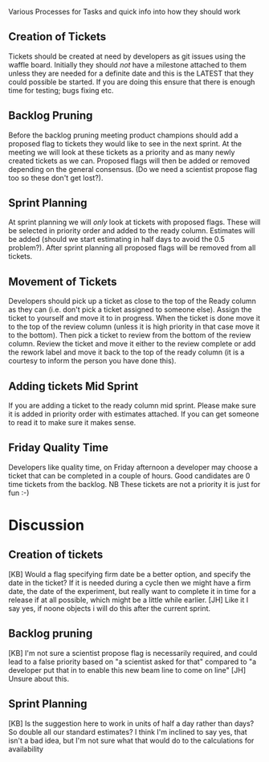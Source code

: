 Various Processes for Tasks and quick info into how they should work

## Creation of Tickets

Tickets should be created at need by developers as git issues using the waffle board. Initially they should *not* have a milestone attached to them unless they are needed for a definite date and this is the LATEST that they could possible be started. If you are doing this ensure that there is enough time for testing; bugs fixing etc.

## Backlog Pruning

Before the backlog pruning meeting product champions should add a proposed flag to tickets they would like to see in the next sprint. At the meeting we will look at these tickets as a priority and as many newly created tickets as we can. Proposed flags will then be added or removed depending on the general consensus. (Do we need a scientist propose flag too so these don't get lost?).

## Sprint Planning

At sprint planning we will *only* look at tickets with proposed flags. These will be selected in priority order and added to the ready column. Estimates will be added (should we start estimating in half days to avoid the 0.5 problem?). After sprint planning all proposed flags will be removed from all tickets.

## Movement of Tickets

Developers should pick up a ticket as close to the top of the Ready column as they can (i.e. don't pick a ticket assigned to someone else). Assign the ticket to yourself and move it to in progress. When the ticket is done move it to the top of the review column (unless it is high priority in that case move it to the bottom). Then pick a ticket to review from the bottom of the review column. Review the ticket and move it either to the review complete or add the rework label and move it back to the top of the ready column (it is a courtesy to inform the person you have done this).

## Adding tickets Mid Sprint

If you are adding a ticket to the ready column mid sprint. Please make sure it is added in priority order with estimates attached. If you can get someone to read it to make sure it makes sense.

## Friday Quality Time

Developers like quality time, on Friday afternoon a developer may choose a ticket that can be completed in a couple of hours. Good candidates are 0 time tickets from the backlog. NB These tickets are not a priority it is just for fun :-)

# Discussion

## Creation of tickets
[KB] Would a flag specifying firm date be a better option, and specify the date in the ticket? If it is needed during a cycle then we might have a firm date, the date of the experiment, but really want to complete it in time for a release if at all possible, which might be a little while earlier.
[JH] Like it I say yes, if noone objects i will do this after the current sprint.

## Backlog pruning
[KB] I'm not sure a scientist propose flag is necessarily required, and could lead to a false priority based on "a scientist asked for that" compared to "a developer put that in to enable this new beam line to come on line"
[JH] Unsure about this.

## Sprint Planning
[KB] Is the suggestion here to work in units of half a day rather than days? So double all our standard estimates? I think I'm inclined to say yes, that isn't a bad idea, but I'm not sure what that would do to the calculations for availability
